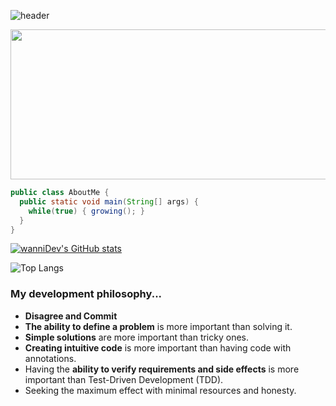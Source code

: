 ![header](https://capsule-render.vercel.app/api?type=waving&color=timeAuto&height=300&section=header&text=Hello&fontSize=90)


<a href="https://github.com/devxb/gitanimals">
  <img
    src="https://render.gitanimals.org/lines/wanniDev?pet-id=626195369308013377"
    width="600"
    height="240"
  />
</a>
  

```java
public class AboutMe {
  public static void main(String[] args) {
    while(true) { growing(); }
  }
}
```

[![wanniDev's GitHub stats](https://github-readme-stats.vercel.app/api?username=wanniDev)](https://github.com/anuraghazra/github-readme-stats)

![Top Langs](https://github-readme-stats.vercel.app/api/top-langs/?username=wanniDev&theme=tokyonight)

### My development philosophy...
- **Disagree and Commit**
- **The ability to define a problem** is more important than solving it.
- **Simple solutions** are more important than tricky ones.
- **Creating intuitive code** is more important than having code with annotations.
- Having the **ability to verify requirements and side effects** is more important than Test-Driven Development (TDD).
- Seeking the maximum effect with minimal resources and honesty.
